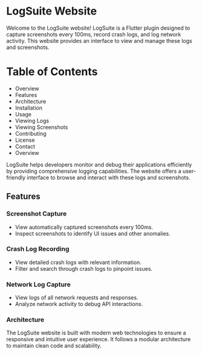 # LogSuite Website
Welcome to the LogSuite website! LogSuite is a Flutter plugin designed to capture screenshots every 100ms, record crash logs, and log network activity. This website provides an interface to view and manage these logs and screenshots.

# Table of Contents
- Overview
- Features
- Architecture
- Installation
- Usage
- Viewing Logs
- Viewing Screenshots
- Contributing
- License
- Contact
- Overview

LogSuite helps developers monitor and debug their applications efficiently by providing comprehensive logging capabilities. The website offers a user-friendly interface to browse and interact with these logs and screenshots.

## Features

### Screenshot Capture
- View automatically captured screenshots every 100ms.
- Inspect screenshots to identify UI issues and other anomalies.
  
### Crash Log Recording
- View detailed crash logs with relevant information.
- Filter and search through crash logs to pinpoint issues.
  
### Network Log Capture
- View logs of all network requests and responses.
- Analyze network activity to debug API interactions.
  
### Architecture
The LogSuite website is built with modern web technologies to ensure a responsive and intuitive user experience. It follows a modular architecture to maintain clean code and scalability.
